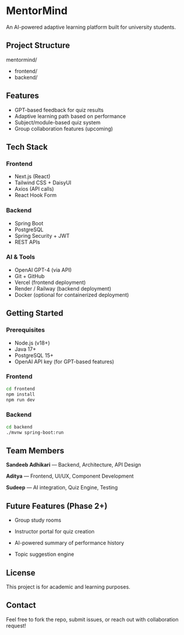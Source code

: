 # MentorMind

An AI-powered adaptive learning platform built for university students.
## Project Structure

mentormind/
 - frontend/ 
 - backend/


## Features

- GPT-based feedback for quiz results
- Adaptive learning path based on performance
- Subject/module-based quiz system
- Group collaboration features (upcoming)

## Tech Stack

### Frontend
- Next.js (React)
- Tailwind CSS + DaisyUI
- Axios (API calls)
- React Hook Form

### Backend
- Spring Boot
- PostgreSQL
- Spring Security + JWT
- REST APIs

### AI & Tools
- OpenAI GPT-4 (via API)
- Git + GitHub
- Vercel (frontend deployment)
- Render / Railway (backend deployment)
- Docker (optional for containerized deployment)

## Getting Started

### Prerequisites

- Node.js (v18+)
- Java 17+
- PostgreSQL 15+
- OpenAI API key (for GPT-based features)


### Frontend
```bash
cd frontend
npm install
npm run dev
```

### Backend
```bash
cd backend
./mvnw spring-boot:run
```

## Team Members
**Sandeeb Adhikari** — Backend, Architecture, API Design

**Aditya** — Frontend, UI/UX, Component Development

**Sudeep** — AI integration, Quiz Engine, Testing

## Future Features (Phase 2+)
- Group study rooms

- Instructor portal for quiz creation

- AI-powered summary of performance history

- Topic suggestion engine

## License
This project is for academic and learning purposes.

## Contact
Feel free to fork the repo, submit issues, or reach out with collaboration request!

